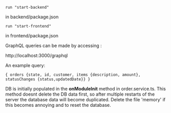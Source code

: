 

`run "start-backend"`

in backend/package.json

`run "start-frontend"`

in frontend/package.json




GraphQL queries can be made by accessing :

http://localhost:3000/graphql

An example query: 

`{
orders {state, id, customer, items {description, amount}, statusChanges {status,updatedDate}}
}`

DB is initially populated in the **onModuleInit** method in order.service.ts. This method doesnt delete the DB data first, so
after multiple restarts of the server the database data will become duplicated. Delete the file 'memory' if this becomes 
annoying and to reset the database.


